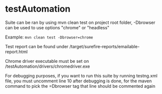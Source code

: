 # testAutomation
Suite can be ran by using mvn clean test on project root folder, -Dbrowser can be used to use options "chrome" or "headless"

Example: `mvn clean test -Dbrowser=chrome`

Test report can be found under /target/surefire-reports/emailable-report.html

Chrome driver executable must be set on /testAutomation/drivers/chromedriver.exe

For debugging purposes, if you want to run this suite by running testng.xml file, you must uncomment
line 10 <parameter name="browser" value="chrome"/> after debugging is done, for the maven command to pick the =Dbrowser tag
that line should be commented again
